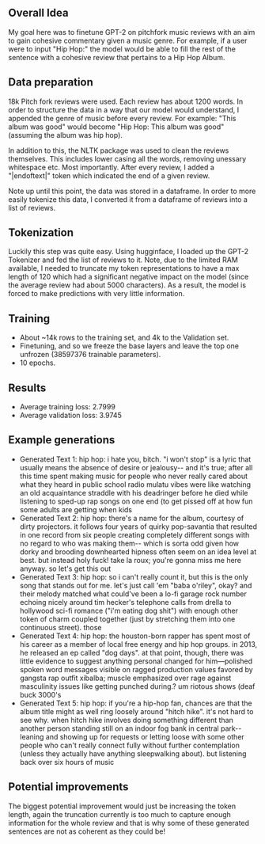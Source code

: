 ## Overall Idea

My goal here was to finetune GPT-2 on pitchfork music reviews with an aim to gain cohesive commentary given a music genre. For example, if a user were to input "Hip Hop:" the model would be able to
fill the rest of the sentence with a cohesive review that pertains to a Hip Hop Album. 


## Data preparation

18k Pitch fork reviews were used. Each review has about 1200 words. In order to structure the data in a way that our model would understand, I appended the genre of music before every review. For example: "This album was good"
would become "Hip Hop: This album was good" (assuming the album was hip hop). 

In addition to this, the NLTK package was used to clean the reviews themselves. This includes lower casing all the words, removing unessary whitespace etc. Most importantly. After every review, I added a "|endoftext|" token which indicated the end of a given review. 

Note up until this point, the data was stored in a dataframe. In order to more easily tokenize this data, I converted it from a dataframe of reviews into a list of reviews. 


## Tokenization

Luckily this step was quite easy. Using hugginface, I loaded up the GPT-2 Tokenizer and fed the list of reviews to it. Note, due to the limited RAM available, I needed to truncate my token representations to have a max length of 120 which had a 
significant negative impact on the model (since the average review had about 5000 characters). As a result, the model is forced to make predictions with very little information.



## Training

- About ~14k rows to the training set, and 4k to the Validation set.
- Finetuning, and so we freeze the base layers and leave the top one unfrozen (38597376 trainable parameters).
- 10 epochs.

## Results
- Average training loss: 2.7999
- Average validation loss: 3.9745

## Example generations
- Generated Text 1: hip hop: i hate you, bitch.  "i won't stop" is a lyric that usually means the absence of desire or jealousy-- and it's true; after all this time spent making music for people who never really cared about what they heard in public school radio mulatu vibes were like watching an old acquaintance straddle with his deadringer before he died while listening to sped-up rap songs on one end (to get pissed off at how fun some adults are getting when kids
- Generated Text 2: hip hop: there's a name for the album, courtesy of dirty projectors. it follows four years of quirky pop-savantia that resulted in one record from six people creating completely different songs with no regard to who was making them-- which is sorta odd given how dorky and brooding downhearted hipness often seem on an idea level at best.  but instead holy fuck! take la roux; you're gonna miss me here anyway. so let's get this out
- Generated Text 3: hip hop: so i can't really count it, but this is the only song that stands out for me.  let's just call 'em "baba o'riley", okay? and their melody matched what could've been a lo-fi garage rock number echoing nicely around tim hecker's telephone calls from drella to hollywood sci-fi romance ("i'm eating dog shit") with enough other token of charm coupled together (just by stretching them into one continuous street). those
- Generated Text 4: hip hop: the houston-born rapper has spent most of his career as a member of local free energy and hip hop groups. in 2013, he released an ep called "dog days". at that point, though, there was little evidence to suggest anything personal changed for him—polished spoken word messages visible on ragged production values favored by gangsta rap outfit xibalba; muscle emphasized over rage against masculinity issues like getting punched during.? um riotous shows (deaf buck 3000's
- Generated Text 5: hip hop: if you're a hip-hop fan, chances are that the album title might as well ring loosely around "hitch hike".  it's not hard to see why. when hitch hike involves doing something different than another person standing still on an indoor fog bank in central park-- leaning and showing up for requests or letting loose with some other people who can't really connect fully without further contemplation (unless they actually have anything sleepwalking about). but listening back over six hours of music

## Potential improvements
The biggest potential improvement would just be increasing the token length, again the truncation currently is too much to capture enough information for the whole review and that is why some of these generated sentences are not as coherent as they could be!








